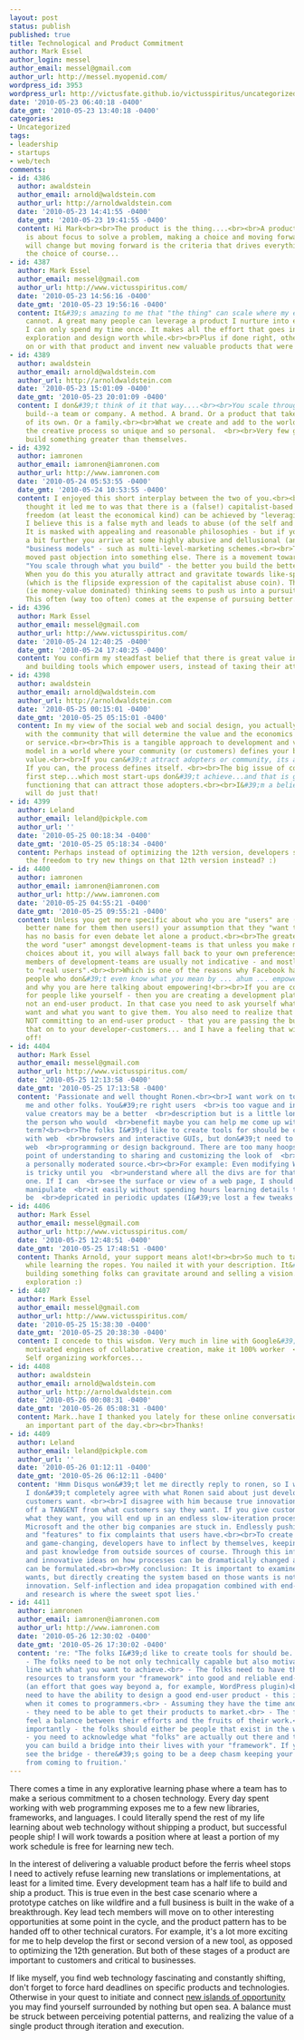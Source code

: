 ```yaml
---
layout: post
status: publish
published: true
title: Technological and Product Commitment
author: Mark Essel
author_login: messel
author_email: messel@gmail.com
author_url: http://messel.myopenid.com/
wordpress_id: 3953
wordpress_url: http://victusfate.github.io/victusspiritus/uncategorized/2010/05/23/technological-and-product-commitment/
date: '2010-05-23 06:40:18 -0400'
date_gmt: '2010-05-23 13:40:18 -0400'
categories:
- Uncategorized
tags:
- leadership
- startups
- web/tech
comments:
- id: 4386
  author: awaldstein
  author_email: arnold@waldstein.com
  author_url: http://arnoldwaldstein.com
  date: '2010-05-23 14:41:55 -0400'
  date_gmt: '2010-05-23 19:41:55 -0400'
  content: Hi Mark<br><br>The product is the thing....<br><br>A product frame of mind
    is about focus to solve a problem, making a choice and moving forward.<br><br>Everything
    will change but moving forward is the criteria that drives everything else.<br><br>Not  belitling
    the choice of course...
- id: 4387
  author: Mark Essel
  author_email: messel@gmail.com
  author_url: http://www.victusspiritus.com/
  date: '2010-05-23 14:56:16 -0400'
  date_gmt: '2010-05-23 19:56:16 -0400'
  content: It&#39;s amazing to me that "the thing" can scale where my effort and hours
    cannot. A great many people can leverage a product I nurture into existence while
    I can only spend my time once. It makes all the effort that goes into product
    exploration and design worth while.<br><br>Plus if done right, others can build
    on or with that product and invent new valuable products that were beyond my thoughts.
- id: 4389
  author: awaldstein
  author_email: arnold@waldstein.com
  author_url: http://arnoldwaldstein.com
  date: '2010-05-23 15:01:09 -0400'
  date_gmt: '2010-05-23 20:01:09 -0400'
  content: I don&#39;t think of it that way....<br><br>You scale through what you
    build--a team or company. A method. A brand. Or a product that takes on a life
    of its own. Or a family.<br><br>What we create and add to the world are what makes
    the creative process so unique and so personal.  <br><br>Very few get to actually
    build something greater than themselves.
- id: 4392
  author: iamronen
  author_email: iamronen@iamronen.com
  author_url: http://www.iamronen.com
  date: '2010-05-24 05:53:55 -0400'
  date_gmt: '2010-05-24 10:53:55 -0400'
  content: I enjoyed this short interplay between the two of you.<br><br>The first
    thought it led me to was that there is a (false!) capitalist-based myth-idea that
    freedom (at least the economical kind) can be achieved by "leveraging others".
    I believe this is a false myth and leads to abuse (of the self and of others).
    It is masked with appealing and reasonable philosophies - but if you pursue it
    a bit further you arrive at some highly abusive and dellusional (and popular)
    "business models" - such as multi-level-marketing schemes.<br><br>Then the thought
    moved past objection into something else. There is a movement towards better -
    "You scale through what you build" - the better you build the better you scale.
    When you do this you aturally attract and gravitate towards like-spirited people
    (which is the flipside expression of the capitalist abuse coin). This is dharma.<br><br>Capitalist
    (ie money-value dominated) thinking seems to push us into a pursuit of "more".
    This often (way too often) comes at the expense of pursuing better.
- id: 4396
  author: Mark Essel
  author_email: messel@gmail.com
  author_url: http://www.victusspiritus.com/
  date: '2010-05-24 12:40:25 -0400'
  date_gmt: '2010-05-24 17:40:25 -0400'
  content: You confirm my steadfast belief that there is great value in designing
    and building tools which empower users, instead of taxing their attention.
- id: 4398
  author: awaldstein
  author_email: arnold@waldstein.com
  author_url: http://arnoldwaldstein.com
  date: '2010-05-25 00:15:01 -0400'
  date_gmt: '2010-05-25 05:15:01 -0400'
  content: In my view of the social web and social design, you actually build in concert
    with the community that will determine the value and the economics of the product
    or service.<br><br>This is a tangible approach to development and value and business
    model in a world where your community (or customers) defines your brand and your
    value.<br><br>If you can&#39;t attract adopters or community, its a non starter.
    If you can, the process defines itself. <br><br>The big issue of course is the
    first step...which most start-ups don&#39;t achieve...and that is getting something
    functioning that can attract those adopters.<br><br>I&#39;m a believer that Mark
    will do just that!
- id: 4399
  author: Leland
  author_email: leland@pickple.com
  author_url: ''
  date: '2010-05-25 00:18:34 -0400'
  date_gmt: '2010-05-25 05:18:34 -0400'
  content: Perhaps instead of optimizing the 12th version, developers should be given
    the freedom to try new things on that 12th version instead? :)
- id: 4400
  author: iamronen
  author_email: iamronen@iamronen.com
  author_url: http://www.iamronen.com
  date: '2010-05-25 04:55:21 -0400'
  date_gmt: '2010-05-25 09:55:21 -0400'
  content: Unless you get more specific about who you are "users" are (and find a
    better name for them then users!) your assumption that they "want to be empowered"
    has no basis for even debate let alone a product.<br><br>The greatest trap of
    the word "user" amongst development-teams is that unless you make more specific
    choices about it, you will always fall back to your own preferences - and most
    members of development-teams are usually not indicative - and mostly counter-indicative
    to "real users".<br><br>Which is one of the reasons why Facebook has 400 million
    people who don&#39;t even know what you mean by ... ahum ... empowering them!#!@$
    and why you are here talking about empowering!<br><br>If you are consciously aiming
    for people like yourself - then you are creating a development platform for developers
    not an end-user product. In that case you need to ask yourself what those developers
    want and what you want to give them. You also need to realize that since you are
    NOT committing to an end-user product - that you are passing the burden of doing
    that on to your developer-customers... and I have a feeling that will turn them
    off!
- id: 4404
  author: Mark Essel
  author_email: messel@gmail.com
  author_url: http://www.victusspiritus.com/
  date: '2010-05-25 12:13:58 -0400'
  date_gmt: '2010-05-25 17:13:58 -0400'
  content: 'Passionate and well thought Ronen.<br><br>I want work on tools that help
    me and other folks. You&#39;re right users  <br>is too vague and incorrect: fellow
    value creators may be a better  <br>description but is a little long. If I describe
    the person who would  <br>benefit maybe you can help me come up with a more appropriate
    term?<br><br>The folks I&#39;d like to create tools for should be comfortable
    with web  <br>browsers and interactive GUIs, but don&#39;t need to have a strong
    web  <br>programming or design background. There are too many hoops to go from  <br>that
    point of understanding to sharing and customizing the look of  <br>content from
    a personally moderated source.<br><br>For example: Even modifying Wordpress themes
    is tricky until you  <br>understand where all the divs are for that particular
    one. If I can  <br>see the surface or view of a web page, I should be able to
    manipulate  <br>it easily without spending hours learning details that will likely
    be  <br>depricated in periodic updates (I&#39;ve lost a few tweaks to theme  <br>updating).'
- id: 4406
  author: Mark Essel
  author_email: messel@gmail.com
  author_url: http://www.victusspiritus.com/
  date: '2010-05-25 12:48:51 -0400'
  date_gmt: '2010-05-25 17:48:51 -0400'
  content: Thanks Arnold, your support means alot!<br><br>So much to take in and synthesize
    while learning the ropes. You nailed it with your description. It&#39;s about
    building something folks can gravitate around and selling a vision. Wild and fun
    exploration :)
- id: 4407
  author: Mark Essel
  author_email: messel@gmail.com
  author_url: http://www.victusspiritus.com/
  date: '2010-05-25 15:38:30 -0400'
  date_gmt: '2010-05-25 20:38:30 -0400'
  content: I concede to this wisdom. Very much in line with Google&#39;s 20%. I like  <br>self
    motivated engines of collaborative creation, make it 100% worker  <br>driven effort.
    Self organizing workforces...
- id: 4408
  author: awaldstein
  author_email: arnold@waldstein.com
  author_url: http://arnoldwaldstein.com
  date: '2010-05-26 00:08:31 -0400'
  date_gmt: '2010-05-26 05:08:31 -0400'
  content: Mark..have I thanked you lately for these online conversations. They are
    an important part of the day.<br><br>Thanks!
- id: 4409
  author: Leland
  author_email: leland@pickple.com
  author_url: ''
  date: '2010-05-26 01:12:11 -0400'
  date_gmt: '2010-05-26 06:12:11 -0400'
  content: 'Hmm Disqus won&#39;t let me directly reply to ronen, so I will post here.
    I don&#39;t completely agree with what Ronen said about just developing for what
    customers want. <br><br>I disagree with him because true innovation always comes
    off a TANGENT from what customers say they want. If you give customers exactly
    what they want, you will end up in an endless slow-iteration process such as what
    Microsoft and the other big companies are stuck in. Endlessly pushing tiny improvements
    and "features" to fix complaints that users have.<br><br>To create something innovative
    and game-changing, developers have to inflect by themselves, keeping in mind current
    and past knowledge from outside sources of course. Through this inflection, new
    and innovative ideas on how processes can be dramatically changed and/or altered
    can be formulated.<br><br>My conclusion: It is important to examine what the end-user
    wants, but directly creating the system based on those wants is not the way towards
    innovation. Self-inflection and idea propagation combined with end-user feedback
    and research is where the sweet spot lies.'
- id: 4411
  author: iamronen
  author_email: iamronen@iamronen.com
  author_url: http://www.iamronen.com
  date: '2010-05-26 12:30:02 -0400'
  date_gmt: '2010-05-26 17:30:02 -0400'
  content: 're: "The folks I&#39;d like to create tools for should be... "<br><br>
    - The folks need to be not only technically capable but also motivated and in
    line with what you want to achieve.<br> - The folks need to have the time and
    resources to transform your "framework" into good and reliable end-user tools
    (an effort that goes way beyond a, for example, WordPress plugin)<br> - The folks
    need to have the ability to design a good end-user product - this is not a given
    when it comes to programmers.<br> - Assuming they have the time and resources
    - they need to be able to get their products to market.<br> - The folks need to
    feel a balance between their efforts and the fruits of their work.<br><br><br>Most
    importantly - the folks should either be people that exist in the world, or alternately
    - you need to acknowledge what "folks" are actually out there and then see fi
    you can build a bridge into their lives with your "framework". If you don&#39;t
    see the bridge - there&#39;s going to be a deep chasm keeping your "framework"
    from coming to fruition.'
---
```

<p>There comes a time in any explorative learning phase where a team has to make a serious commitment to a chosen technology. Every day spent working with web programming exposes me to a few new libraries, frameworks, and languages. I could literally spend the rest of my life learning about web technology without shipping a product, but successful people ship! I will work towards a position where at least a portion of my work schedule is free for learning new tech.   </p>
<p>In the interest of delivering a valuable product before the ferris wheel stops I need to actively refuse learning new translations or implementations, at least for a limited time. Every development team has a half life to build and ship a product. This is true even in the best case scenario where a prototype catches on like wildfire and a full business is built in the wake of a breakthrough. Key lead tech members will move on to other interesting opportunities at some point in the cycle, and the product pattern has to be handed off to other technical curators. For example, it's a lot more exciting for me to help develop the first or second version of a new tool, as opposed to optimizing the 12th generation. But both of these stages of a product are important to customers and critical to businesses.  </p>
<p>If like myself, you find web technology fascinating and constantly shifting, don't forget to force hard deadlines on specific products and technologies. Otherwise in your quest to initiate and connect <a href="http://victusfate.github.io/victusspiritus/uncategorized/2010/04/12/connect-islands-of-value-then-get-out-of-the-way-2/">new islands of opportunity</a> you may find yourself surrounded by nothing but open sea. A balance must be struck between perceiving potential patterns, and realizing the value of a single product through iteration and execution. </p>
